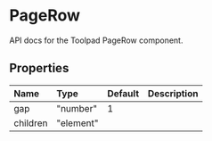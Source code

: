 <!-- This file has been auto-generated using `yarn docs:build:api`. -->

# PageRow

<p class="description">API docs for the Toolpad PageRow component.</p>

## Properties

| Name                                    | Type                                     | Default                             | Description |
| :-------------------------------------- | :--------------------------------------- | :---------------------------------- | :---------- |
| <span class="prop-name">gap</span>      | <span class="prop-type">"number"</span>  | <span class="prop-default">1</span> |             |
| <span class="prop-name">children</span> | <span class="prop-type">"element"</span> |                                     |             |
